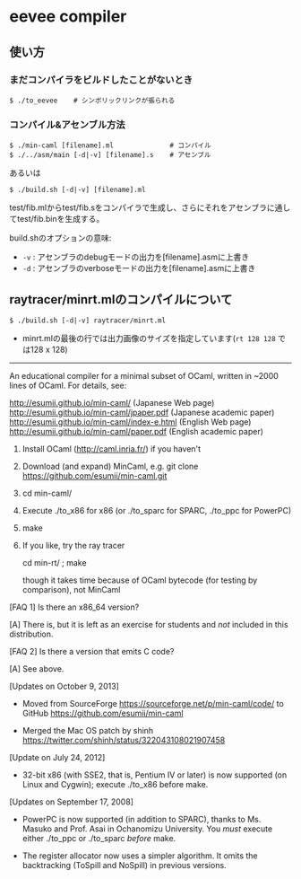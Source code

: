 # eevee compiler

## 使い方
### まだコンパイラをビルドしたことがないとき

    $ ./to_eevee    # シンボリックリンクが張られる

### コンパイル&アセンブル方法

    $ ./min-caml [filename].ml              # コンパイル
    $ ./../asm/main [-d|-v] [filename].s    # アセンブル

あるいは

    $ ./build.sh [-d|-v] [filename].ml

test/fib.mlからtest/fib.sをコンパイラで生成し、さらにそれをアセンブラに通してtest/fib.binを生成する。

build.shのオプションの意味:

* `-v` : アセンブラのdebugモードの出力を[filename].asmに上書き
* `-d` : アセンブラのverboseモードの出力を[filename].asmに上書き


## raytracer/minrt.mlのコンパイルについて

    $ ./build.sh [-d|-v] raytracer/minrt.ml

* minrt.mlの最後の行では出力画像のサイズを指定しています(`rt 128 128` では128 x 128)

---

An educational compiler for a minimal subset of OCaml, written in
~2000 lines of OCaml.  For details, see:

http://esumii.github.io/min-caml/ (Japanese Web page)
http://esumii.github.io/min-caml/jpaper.pdf (Japanese academic paper)
http://esumii.github.io/min-caml/index-e.html (English Web page)
http://esumii.github.io/min-caml/paper.pdf (English academic paper)

1. Install OCaml (http://caml.inria.fr/) if you haven't

2. Download (and expand) MinCaml, e.g.
   git clone https://github.com/esumii/min-caml.git

3. cd min-caml/

4. Execute ./to_x86 for x86
   (or ./to_sparc for SPARC, ./to_ppc for PowerPC)

5. make

6. If you like, try the ray tracer

     cd min-rt/ ; make

   though it takes time because of OCaml bytecode (for testing by
   comparison), not MinCaml

[FAQ 1] Is there an x86_64 version?

[A] There is, but it is left as an exercise for students and _not_
included in this distribution.

[FAQ 2] Is there a version that emits C code?

[A] See above.

[Updates on October 9, 2013]

- Moved from SourceForge https://sourceforge.net/p/min-caml/code/ to
  GitHub https://github.com/esumii/min-caml

- Merged the Mac OS patch by shinh
  https://twitter.com/shinh/status/322043108021907458

[Update on July 24, 2012]

- 32-bit x86 (with SSE2, that is, Pentium IV or later) is now
  supported (on Linux and Cygwin); execute ./to_x86 before make.

[Updates on September 17, 2008]

- PowerPC is now supported (in addition to SPARC), thanks to
  Ms. Masuko and Prof. Asai in Ochanomizu University.  You _must_
  execute either ./to_ppc or ./to_sparc _before_ make.

- The register allocator now uses a simpler algorithm.  It omits the
  backtracking (ToSpill and NoSpill) in previous versions.
